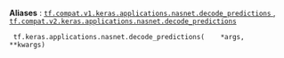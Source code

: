 **Aliases** : [ `tf.compat.v1.keras.applications.nasnet.decode_predictions` ](/api_docs/python/tf/keras/applications/nasnet/decode_predictions), [ `tf.compat.v2.keras.applications.nasnet.decode_predictions` ](/api_docs/python/tf/keras/applications/nasnet/decode_predictions)

```
 tf.keras.applications.nasnet.decode_predictions(    *args,    **kwargs) 
```

